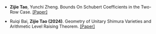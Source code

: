 - <strong>Zijie Tao</strong>, Yunchi Zheng. Bounds On Schubert Coefficients in the Two-Row Case. [[Paper]](https://arxiv.org/abs/2411.19735)

- Ruiqi Bai, <strong>Zijie Tao (2024)</strong>. Geometry of Unitary Shimura Varieties and Arithmetic Level Raising Theorem. [[Paper]](https://github.com/Taozipeter/Taozipeter.github.io/blob/main/static/assets/Geometry_of_Unitary_Shimura_Varieties_and_Arithmetic_Level_Raising_Theorem.pdf)
